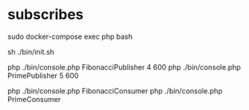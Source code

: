 # subscribes

sudo docker-compose exec php bash

sh ./bin/init.sh


php ./bin/console.php FibonacciPublisher 4 600
php ./bin/console.php PrimePublisher 5 600

php ./bin/console.php FibonacciConsumer
php ./bin/console.php PrimeConsumer
